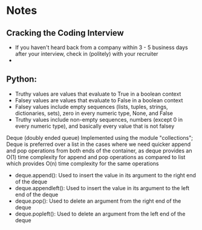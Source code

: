 # Notes

## Cracking the Coding Interview
- If you haven't heard back from a company within 3 - 5 business days after your interview, check in (politely) with your recruiter
- 

## Python:
- Truthy values are values that evaluate to True in a boolean context
- Falsey values are values that evaluate to False in a boolean context
- Falsey values include empty sequences (lists, tuples, strings, dictionaries, sets), zero in every numeric type, None, and False
- Truthy values include non-empty sequences, numbers (except 0 in every numeric type), and basically every value that is not falsey

Deque (doubly ended queue) 
Implemented using the module "collections"; Deque is preferred over a list in the cases where we need quicker append and pop operations from both ends of the container, as deque provides an O(1) time complexity for append and pop operations as compared to list which provides O(n) time complexity for the same operations
- deque.append(): Used to insert the value in its argument to the right end of the deque
- deque.appendleft(): Used to insert the value in its argument to the left end of the deque
- deque.pop(): Used to delete an argument from the right end of the deque
- deque.popleft(): Used to delete an argument from the left end of the deque

